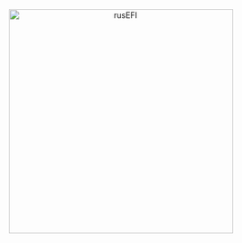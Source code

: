 <div style="text-align:center"><a href="https://rusefi.com/"><img src="https://raw.githubusercontent.com/wiki/rusefi/rusefi/Images/logo_new.png" alt="rusEFI" width="400"></a></div>
